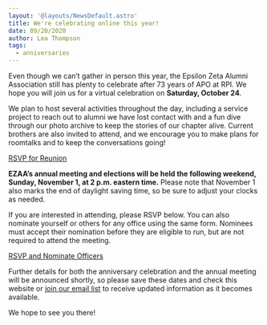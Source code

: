 ```yaml
---
layout: '@layouts/NewsDefault.astro'
title: We're celebrating online this year!
date: 09/20/2020
author: Lea Thompson
tags:
  - anniversaries
---
```


Even though we can’t gather in person this year, the Epsilon Zeta Alumni Association still has plenty to celebrate after 73 years of APO at RPI. We hope you will join us for a virtual celebration on **Saturday, October 24**. 

We plan to host several activities throughout the day, including a service project to reach out to alumni we have lost contact with and a fun dive through our photo archive to keep the stories of our chapter alive. Current brothers are also invited to attend, and we encourage you to make plans for roomtalks and to keep the conversations going!

[RSVP for Reunion](https://docs.google.com/forms/d/e/1FAIpQLScMIxU36BsxHJNVYWY8JuEZShzD0T0537QS_BHMWtkwMPU3cQ/viewform)

**EZAA’s annual meeting and elections will be held the following weekend, Sunday, November 1, at 2 p.m. eastern time.** Please note that November 1 also marks the end of daylight saving time, so be sure to adjust your clocks as needed. 

If you are interested in attending, please RSVP below. You can also nominate yourself or others for any office using the same form. Nominees must accept their nomination before they are eligible to run, but are not required to attend the meeting. 

[RSVP and Nominate Officers](https://docs.google.com/forms/d/e/1FAIpQLSeo7iDreIOHFqVbo_iNWcAho9LP3uFoRo_AZkW3Y_kkhcuGMg/viewform)

Further details for both the anniversary celebration and the annual meeting will be announced shortly, so please save these dates and check this website or [join our email list](https://mailchi.mp/8337b0c98e87/ezaa-subscribe) to receive updated information as it becomes available.

We hope to see you there!

